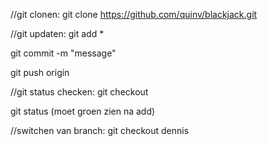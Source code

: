 //git clonen: git clone https://github.com/quinv/blackjack.git

//git updaten: git add *

git commit -m "message"

git push origin

//git status checken: git checkout

git status (moet groen zien na add)

//switchen van branch: git checkout dennis
